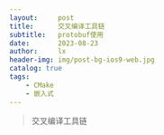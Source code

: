 ```yaml
---
layout:     post
title:      交叉编译工具链
subtitle:   protobuf使用
date:       2023-08-23
author:     lx
header-img: img/post-bg-ios9-web.jpg
catalog: true
tags:
    - CMake
    - 嵌入式
---
```


> 交叉编译工具链
